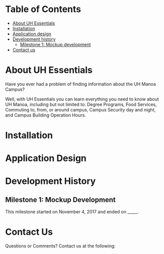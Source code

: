 # Table of Contents

* [About UH Essentials](#about-uh-essentials)
* [Installation](#installation)
* [Application design](#application-design)
* [Development history](#development-history)
  * [Milestone 1: Mockup development](#milestone-1-mockup-development)
* [Contact us](#contact-us)

# About UH Essentials

Have you ever had a problem of finding information about the UH Manoa Campus? 

Well, with UH Essentials you can learn everything you need to know about UH Manoa, including but not limited to: Degree Programs, Food Services, Commuting to, from, or around campus, Campus Security day and night, and Campus Building Operation Hours. 

# Installation

# Application Design

# Development History

## Milestone 1: Mockup Development

This milestone started on November 4, 2017 and ended on _____.

# Contact Us

Questions or Comments? Contact us at the following:


